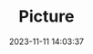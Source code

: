 ---
weight: 1
images:
- /images/edited/213.jpeg
title: Picture
date: 2023-11-11 14:03:37
tags: [luminarneo,work,ilce7m3,car,person,bicycle]
---